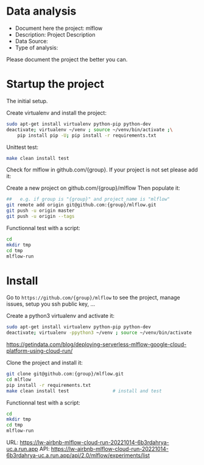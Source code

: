 # Data analysis
- Document here the project: mlflow
- Description: Project Description
- Data Source:
- Type of analysis:

Please document the project the better you can.

# Startup the project

The initial setup.

Create virtualenv and install the project:
```bash
sudo apt-get install virtualenv python-pip python-dev
deactivate; virtualenv ~/venv ; source ~/venv/bin/activate ;\
    pip install pip -U; pip install -r requirements.txt
```

Unittest test:
```bash
make clean install test
```

Check for mlflow in github.com/{group}. If your project is not set please add it:

Create a new project on github.com/{group}/mlflow
Then populate it:

```bash
##   e.g. if group is "{group}" and project_name is "mlflow"
git remote add origin git@github.com:{group}/mlflow.git
git push -u origin master
git push -u origin --tags
```

Functionnal test with a script:

```bash
cd
mkdir tmp
cd tmp
mlflow-run
```

# Install

Go to `https://github.com/{group}/mlflow` to see the project, manage issues,
setup you ssh public key, ...

Create a python3 virtualenv and activate it:

```bash
sudo apt-get install virtualenv python-pip python-dev
deactivate; virtualenv -ppython3 ~/venv ; source ~/venv/bin/activate
```
https://getindata.com/blog/deploying-serverless-mlflow-google-cloud-platform-using-cloud-run/


Clone the project and install it:

```bash
git clone git@github.com:{group}/mlflow.git
cd mlflow
pip install -r requirements.txt
make clean install test                # install and test
```
Functionnal test with a script:

```bash
cd
mkdir tmp
cd tmp
mlflow-run
```


URL: https://lw-airbnb-mlflow-cloud-run-20221014-6b3rdahrya-uc.a.run.app
API: https://lw-airbnb-mlflow-cloud-run-20221014-6b3rdahrya-uc.a.run.app/api/2.0/mlflow/experiments/list
